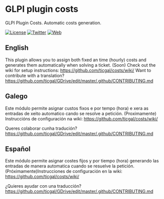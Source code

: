 # GLPI plugin costs
GLPI Plugin Costs. Automatic costs generation.

[![License](https://img.shields.io/badge/License-GNU%20AGPLv3-blue.svg?style=flat-square)](https://gitlab.com/TICgal/gdrive/blob/master/LICENSE)
[![Twitter](https://img.shields.io/badge/Twitter-TICgal-blue.svg?style=flat-square)](https://twitter.com/ticgalcom)
[![Web](https://img.shields.io/badge/Web-TICgal-blue.svg?style=flat-square)](https://tic.gal/)

## English
This plugin allows you to assign both fixed an time (hourly) costs and generates them automatically when solving a ticket.
(Soon) Check out the wiki for setup instructions: https://github.com/ticgal/costs/wiki/
Want to contribute with a translation? https://github.com/ticgal/GDrive/edit/master/.github/CONTRIBUTING.md

## Galego
Este módulo permite asignar custos fixos e por tempo (hora) e xera as entradas de xeito automatico cando se resolve a petición.
(Proximamente) Instruccións de configuración na wiki: https://github.com/ticgal/costs/wiki/

Queres colaborar cunha tradución? https://github.com/ticgal/GDrive/edit/master/.github/CONTRIBUTING.md

## Español
Este módulo permite asignar costes fijos y por tiempo (hora) generando las entradas de manera automatica cuando se resuelve la petición.
(Próximamente)Instrucciones de configuración en la wiki: https://github.com/ticgal/costs/wiki/

¿Quieres ayudar con una traducción? https://github.com/ticgal/GDrive/edit/master/.github/CONTRIBUTING.md
